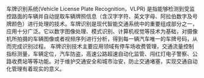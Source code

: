 车牌识别系统(Vehicle License Plate Recognition，VLPR) 是指能够检测到受监控路面的车辆并自动提取车辆牌照信息（含汉字字符、英文字母、阿拉伯数字及号牌颜色）进行处理的技术。车牌识别是现代智能交通系统中的重要组成部分之一，应用十分广泛。它以数字图像处理、模式识别、计算机视觉等技术为基础，对摄像机所拍摄的车辆图像或者视频序列进行分析，得到每一辆汽车唯一的车牌号码，从而完成识别过程。
车牌识别技术主要应用领域有停车场收费管理，交通流量控制指标测量，车辆定位，汽车防盗，高速公路超速自动化监管、闯红灯电子警察、公路收费站等等功能。对于维护交通安全和城市治安，防止交通堵塞，实现交通自动化管理有着现实的意义。
